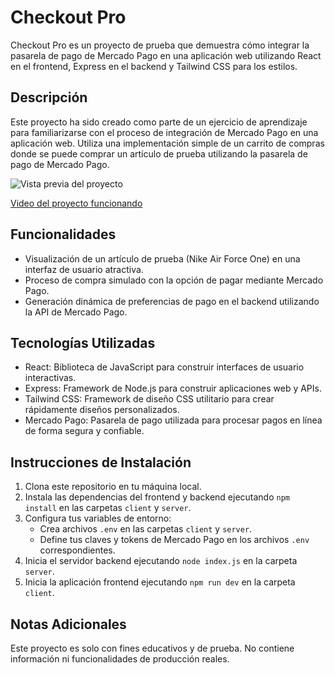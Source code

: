 # Checkout Pro

Checkout Pro es un proyecto de prueba que demuestra cómo integrar la pasarela de pago de Mercado Pago en una aplicación web utilizando React en el frontend, Express en el backend y Tailwind CSS para los estilos.

## Descripción

Este proyecto ha sido creado como parte de un ejercicio de aprendizaje para familiarizarse con el proceso de integración de Mercado Pago en una aplicación web. Utiliza una implementación simple de un carrito de compras donde se puede comprar un artículo de prueba utilizando la pasarela de pago de Mercado Pago.

![Vista previa del proyecto](https://private-user-images.githubusercontent.com/130471266/330848170-412a519e-1a8c-4465-956c-06226c756cbd.png?jwt=eyJhbGciOiJIUzI1NiIsInR5cCI6IkpXVCJ9.eyJpc3MiOiJnaXRodWIuY29tIiwiYXVkIjoicmF3LmdpdGh1YnVzZXJjb250ZW50LmNvbSIsImtleSI6ImtleTUiLCJleHAiOjE3MTU3ODQxMDMsIm5iZiI6MTcxNTc4MzgwMywicGF0aCI6Ii8xMzA0NzEyNjYvMzMwODQ4MTcwLTQxMmE1MTllLTFhOGMtNDQ2NS05NTZjLTA2MjI2Yzc1NmNiZC5wbmc_WC1BbXotQWxnb3JpdGhtPUFXUzQtSE1BQy1TSEEyNTYmWC1BbXotQ3JlZGVudGlhbD1BS0lBVkNPRFlMU0E1M1BRSzRaQSUyRjIwMjQwNTE1JTJGdXMtZWFzdC0xJTJGczMlMkZhd3M0X3JlcXVlc3QmWC1BbXotRGF0ZT0yMDI0MDUxNVQxNDM2NDNaJlgtQW16LUV4cGlyZXM9MzAwJlgtQW16LVNpZ25hdHVyZT1iZTFlNjg2OWFlNTY1NjFjZDQwZmNhMjM1YjBjYjdjZjBlYTE5Yjg5N2JlNDE0MTQ4MTRkMjRkMmViN2NhYmRmJlgtQW16LVNpZ25lZEhlYWRlcnM9aG9zdCZhY3Rvcl9pZD0wJmtleV9pZD0wJnJlcG9faWQ9MCJ9.Wt3zRN-U-PA5d1pKowxdrxABr-1q6ko71u2TFNZ8Bvo)

[Video del proyecto funcionando](https://private-user-images.githubusercontent.com/130471266/330846227-f509c289-14f9-433b-8d09-ea66d853f91e.mp4?jwt=eyJhbGciOiJIUzI1NiIsInR5cCI6IkpXVCJ9.eyJpc3MiOiJnaXRodWIuY29tIiwiYXVkIjoicmF3LmdpdGh1YnVzZXJjb250ZW50LmNvbSIsImtleSI6ImtleTUiLCJleHAiOjE3MTU3ODM4MDcsIm5iZiI6MTcxNTc4MzUwNywicGF0aCI6Ii8xMzA0NzEyNjYvMzMwODQ2MjI3LWY1MDljMjg5LTE0ZjktNDMzYi04ZDA5LWVhNjZkODUzZjkxZS5tcDQ_WC1BbXotQWxnb3JpdGhtPUFXUzQtSE1BQy1TSEEyNTYmWC1BbXotQ3JlZGVudGlhbD1BS0lBVkNPRFlMU0E1M1BRSzRaQSUyRjIwMjQwNTE1JTJGdXMtZWFzdC0xJTJGczMlMkZhd3M0X3JlcXVlc3QmWC1BbXotRGF0ZT0yMDI0MDUxNVQxNDMxNDdaJlgtQW16LUV4cGlyZXM9MzAwJlgtQW16LVNpZ25hdHVyZT05YzliYzA3ZWM3MWJiMTUzNjQzMzJmNmQyOWQzNjJlYTYxYWRlODcyMjk3YmY0ODQ2MDBhMjEwMWFkZGVlOWYzJlgtQW16LVNpZ25lZEhlYWRlcnM9aG9zdCZhY3Rvcl9pZD0wJmtleV9pZD0wJnJlcG9faWQ9MCJ9.EEyzIs08WhaPMtv1PNQgd53QHa3gjF7DexzeHeawH-k)

## Funcionalidades

- Visualización de un artículo de prueba (Nike Air Force One) en una interfaz de usuario atractiva.
- Proceso de compra simulado con la opción de pagar mediante Mercado Pago.
- Generación dinámica de preferencias de pago en el backend utilizando la API de Mercado Pago.

## Tecnologías Utilizadas

- React: Biblioteca de JavaScript para construir interfaces de usuario interactivas.
- Express: Framework de Node.js para construir aplicaciones web y APIs.
- Tailwind CSS: Framework de diseño CSS utilitario para crear rápidamente diseños personalizados.
- Mercado Pago: Pasarela de pago utilizada para procesar pagos en línea de forma segura y confiable.

## Instrucciones de Instalación

1. Clona este repositorio en tu máquina local.
2. Instala las dependencias del frontend y backend ejecutando `npm install` en las carpetas `client` y `server`.
3. Configura tus variables de entorno:
   - Crea archivos `.env` en las carpetas `client` y `server`.
   - Define tus claves y tokens de Mercado Pago en los archivos `.env` correspondientes.
4. Inicia el servidor backend ejecutando `node index.js` en la carpeta `server`.
5. Inicia la aplicación frontend ejecutando `npm run dev` en la carpeta `client`.

## Notas Adicionales

Este proyecto es solo con fines educativos y de prueba. No contiene información ni funcionalidades de producción reales.
